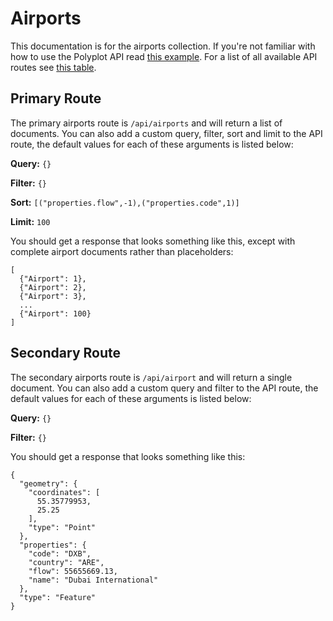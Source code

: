 # Airports

This documentation is for the airports collection. If you're not familiar with how to use the Polyplot API read [this example](https://github.com/jgphilpott/polyplot/tree/master/docs/api#example). For a list of all available API routes see [this table](https://github.com/jgphilpott/polyplot/tree/master/docs/api#routes).

## Primary Route

The primary airports route is `/api/airports` and will return a list of documents. You can also add a custom query, filter, sort and limit to the API route, the default values for each of these arguments is listed below:

**Query:** `{}`

**Filter:** `{}`

**Sort:** `[("properties.flow",-1),("properties.code",1)]`

**Limit:** `100`

You should get a response that looks something like this, except with complete airport documents rather than placeholders:

```
[
  {"Airport": 1},
  {"Airport": 2},
  {"Airport": 3},
  ...
  {"Airport": 100}
]
```

## Secondary Route

The secondary airports route is `/api/airport` and will return a single document. You can also add a custom query and filter to the API route, the default values for each of these arguments is listed below:

**Query:** `{}`

**Filter:** `{}`

You should get a response that looks something like this:

```
{
  "geometry": {
    "coordinates": [
      55.35779953,
      25.25
    ],
    "type": "Point"
  },
  "properties": {
    "code": "DXB",
    "country": "ARE",
    "flow": 55655669.13,
    "name": "Dubai International"
  },
  "type": "Feature"
}
```